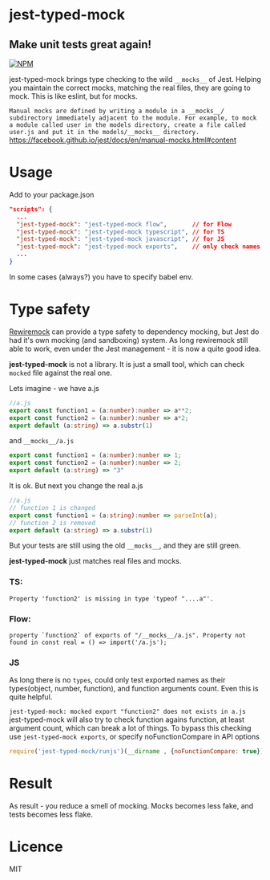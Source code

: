 # jest-typed-mock
## Make unit tests great again!

[![NPM](https://nodei.co/npm/jest-typed-mock.png?downloads=true&stars=true)](https://nodei.co/npm/jest-typed-mock/)

jest-typed-mock brings type checking to the wild `__mocks__` of Jest. Helping you maintain the correct mocks, matching the real files, they are going to mock.
This is like eslint, but for mocks.

``
Manual mocks are defined by writing a module in a __mocks__/ subdirectory immediately adjacent to the module. For example, to mock a module called user in the models directory, create a file called user.js and put it in the models/__mocks__ directory. ``
https://facebook.github.io/jest/docs/en/manual-mocks.html#content

# Usage
 Add to your package.json
 ```json
 "scripts": {
   ...
   "jest-typed-mock": "jest-typed-mock flow",       // for Flow 
   "jest-typed-mock": "jest-typed-mock typescript", // for TS
   "jest-typed-mock": "jest-typed-mock javascript", // for JS
   "jest-typed-mock": "jest-typed-mock exports",    // only check names
   ...
 }
 ```
 In some cases (always?) you have to specify babel env.


# Type safety
[Rewiremock](https://github.com/theKashey/rewiremock) can provide a type safety to dependency mocking, but Jest do had it's own
mocking (and sandboxing) system. As long rewiremock still able to work, even under the Jest management - it is now a quite good idea.

__jest-typed-mock__ is not a library. It is just a small tool, which can check `mocked` file against the real one.

Lets imagine - we have a.js
```typescript
//a.js
export const function1 = (a:number):number => a**2;
export const function2 = (a:number):number => a*2;
export default (a:string) => a.substr(1)
```
and `__mocks__/a.js`
```typescript
export const function1 = (a:number):number => 1;
export const function2 = (a:number):number => 2;
export default (a:string) => "3"
```

It is ok. But next you change the real a.js
```typescript
//a.js
// function 1 is changed
export const function1 = (a:string):number => parseInt(a);
// function 2 is removed
export default (a:string) => a.substr(1)
```
But your tests are still using the old `__mocks__`, and they are still green.

__jest-typed-mock__ just matches real files and mocks.

### TS:
``
Property 'function2' is missing in type 'typeof "....a"'.
``

### Flow:
``property `function2` of exports of "/__mocks__/a.js". Property not found in const real = () => import('/a.js');``

### JS
 As long there is no `types`, could only test exported names as their types(object, number, function), and function arguments count.
 Even this is quite helpful.
 
``jest-typed-mock: mocked export "function2" does not exists in a.js``
 jest-typed-mock will also try to check function agains function, at least argument count, which can break a lot of things.
 To bypass this checking use
``jest-typed-mock exports``, or specify noFunctionCompare in API options
```js
require('jest-typed-mock/runjs')(__dirname , {noFunctionCompare: true})
``` 
 
 
# Result 
 
As result - you reduce a smell of mocking. Mocks becomes less fake, and tests becomes less flake.

# Licence
 MIT


